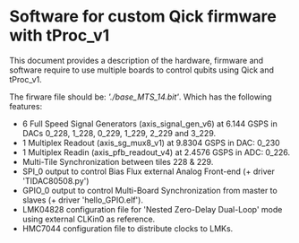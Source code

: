 # Software for custom Qick firmware with tProc_v1

This document provides a description of the hardware, firmware and software require to use multiple boards to control qubits using Qick and tProc_v1.

The firware file should be: _'./base_MTS_14.bit'_. Which has the following features:

- 6 Full Speed Signal Generators (axis_signal_gen_v6) at 6.144 GSPS in DACs 0_228, 1_228, 0_229, 1_229, 2_229 and 3_229.
- 1 Multiplex Readout (axis_sg_mux8_v1) at 9.8304 GSPS in DAC: 0_230
- 1 Multiplex Readin (axis_pfb_readout_v4) at 2.4576 GSPS in ADC: 0_226.
- Multi-Tile Synchronization between tiles 228 & 229.
- SPI_0 output to control Bias Flux external Analog Front-end (+ driver 'TIDAC80508.py')
- GPIO_0 output to control Multi-Board Synchronization from master to slaves (+ driver 'hello_GPIO.elf').
- LMK04828 configuration file for 'Nested Zero-Delay Dual-Loop' mode using external CLKin0 as reference.
- HMC7044 configuration file to distribute clocks to LMKs.